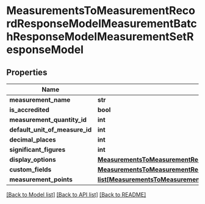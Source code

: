 # MeasurementsToMeasurementRecordResponseModelMeasurementBatchResponseModelMeasurementSetResponseModel

## Properties
Name | Type | Description | Notes
------------ | ------------- | ------------- | -------------
**measurement_name** | **str** |  | [optional] 
**is_accredited** | **bool** |  | [optional] 
**measurement_quantity_id** | **int** |  | [optional] 
**default_unit_of_measure_id** | **int** |  | [optional] 
**decimal_places** | **int** |  | [optional] 
**significant_figures** | **int** |  | [optional] 
**display_options** | [**MeasurementsToMeasurementRecordResponseModelMeasurementBatchResponseModelDisplayOptions**](MeasurementsToMeasurementRecordResponseModelMeasurementBatchResponseModelDisplayOptions.md) |  | [optional] 
**custom_fields** | [**MeasurementsToMeasurementRecordResponseModelMeasurementBatchResponseModelCustomFields**](MeasurementsToMeasurementRecordResponseModelMeasurementBatchResponseModelCustomFields.md) |  | [optional] 
**measurement_points** | [**list[MeasurementsToMeasurementRecordResponseModelMeasurementBatchResponseModelMeasurementSetResponseModelMeasurementPointResponseModel]**](MeasurementsToMeasurementRecordResponseModelMeasurementBatchResponseModelMeasurementSetResponseModelMeasurementPointResponseModel.md) |  | [optional] 

[[Back to Model list]](../README.md#documentation-for-models) [[Back to API list]](../README.md#documentation-for-api-endpoints) [[Back to README]](../README.md)


